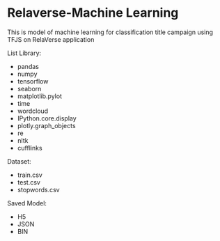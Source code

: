 # Relaverse-Machine Learning
This is model of machine learning for classification title campaign using TFJS on RelaVerse application

List Library: <br>
- pandas <br>
- numpy <br>
- tensorflow <br>
- seaborn <br>
- matplotlib.pylot <br>
- time <br>
- wordcloud <br>
- IPython.core.display <br>
- plotly.graph_objects <br>
- re <br>
- nltk <br>
- cufflinks <br>

Dataset: <br>
- train.csv<br>
- test.csv<br>
- stopwords.csv<br>

Saved Model:<br>
- H5<br>
- JSON<br>
- BIN<br>
